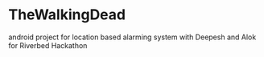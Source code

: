 # TheWalkingDead
android project for location based alarming system with Deepesh and Alok for Riverbed Hackathon
